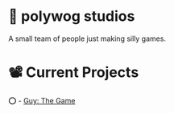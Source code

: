 # 🐸 polywog studios
A small team of people just making silly games.

# 📽 Current Projects
⭕ - [Guy: The Game](https://github.com/polywog-studios/stick-guy-the-game/tree/dev)
